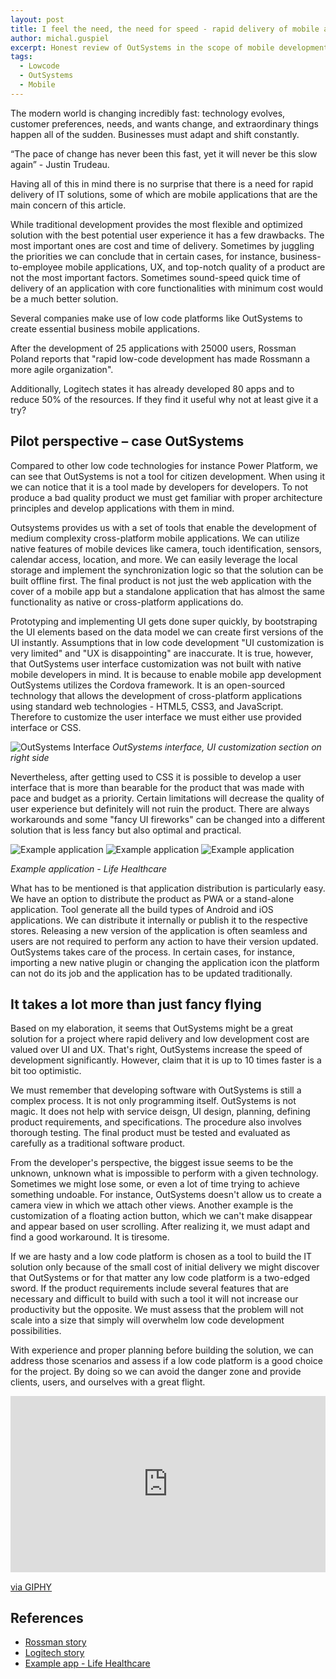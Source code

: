 ```yaml
---
layout: post
title: I feel the need, the need for speed - rapid delivery of mobile apps with low code
author: michal.guspiel
excerpt: Honest review of OutSystems in the scope of mobile development – a perspective of the mobile developer.
tags:
  - Lowcode
  - OutSystems
  - Mobile
---
```


The modern world is changing incredibly fast: technology evolves, customer preferences, needs, and wants change, and extraordinary things happen all of the sudden. Businesses must adapt and shift constantly. 
 
“The pace of change has never been this fast, yet it will never be this slow again” - Justin Trudeau. 
 
Having all of this in mind there is no surprise that there is a need for rapid delivery of IT solutions, some of which are mobile applications that are the main concern of this article. 
 
While traditional development provides the most flexible and optimized solution with the best potential user experience it has a few drawbacks. The most important ones are cost and time of delivery. Sometimes by juggling the priorities we can conclude that in certain cases, for instance, business-to-employee mobile applications, UX, and top-notch quality of a product are not the most important factors. Sometimes sound-speed quick time of delivery of an application with core functionalities with minimum cost would be a much better solution. 
 
Several companies make use of low code platforms like OutSystems to create essential business mobile applications.  
 
After the development of 25 applications with 25000 users, Rossman Poland reports that "rapid low-code development has made Rossmann a more agile organization". 
 
Additionally, Logitech states it has already developed 80 apps and to reduce 50% of the resources. If they find it useful why not at least give it a try?
 
## Pilot perspective – case OutSystems 

Compared to other low code technologies for instance Power Platform, we can see that OutSystems is not a tool for citizen development. When using it we can notice that it is a tool made by developers for developers. To not produce a bad quality product we must get familiar with proper architecture principles and develop applications with them in mind.
 
Outsystems provides us with a set of tools that enable the development of medium complexity cross-platform mobile applications. We can utilize native features of mobile devices like camera, touch identification, sensors, calendar access, location, and more. We can easily leverage the local storage and implement the synchronization logic so that the solution can be built offline first. The final product is not just the web application with the cover of a mobile app but a standalone application that has almost the same functionality as native or cross-platform applications do.
 
Prototyping and implementing UI gets done super quickly, by bootstraping the UI elements based on the data model we can create first versions of the UI instantly. Assumptions that in low code development "UI customization is very limited" and "UX is disappointing" are inaccurate. It is true, however, that OutSystems user interface customization was not built with native mobile developers in mind. It is because to enable mobile app development OutSystems utilizes the Cordova framework. It is an open-sourced technology that allows the development of cross-platform applications using standard web technologies - HTML5, CSS3, and JavaScript. Therefore to customize the user interface we must either use provided interface or CSS.

![OutSystems Interface](/img/outsystems-mobile-development/OutSystems1.png)
*OutSystems interface, UI customization section on right side*

 Nevertheless, after getting used to CSS it is possible to develop a user interface that is more than bearable for the product that was made with pace and budget as a priority. Certain limitations will decrease the quality of user experience but definitely will not ruin the product. There are always workarounds and some "fancy UI fireworks" can be changed into a different solution that is less fancy but also optimal and practical.  

![Example application](/img/outsystems-mobile-development/example1.png)
![Example application](/img/outsystems-mobile-development/example2.png)
![Example application](/img/outsystems-mobile-development/example3.png)

*Example application - Life Healthcare*


What has to be mentioned is that application distribution is particularly easy. We have an option to distribute the product as PWA or a stand-alone application. Tool  generate all the build types of Android and iOS applications. We can distribute it internally or publish it to the respective stores. Releasing a new version of the application is often seamless and users are not required to perform any action to have their version updated. OutSystems takes care of the process. In certain cases, for instance, importing a new native plugin or changing the application icon the platform can not do its job and the application has to be updated traditionally.   
 
## It takes a lot more than just fancy flying 
 
Based on my elaboration, it seems that OutSystems might be a great solution for a project where rapid delivery and low development cost are valued over UI and UX. That's right, OutSystems increase the speed of development significantly. However, claim that it is up to 10 times faster is a bit too optimistic.

We must remember that developing software with OutSystems is still a complex process. It is not only programming itself. OutSystems is not magic. It does not help with service deisgn, UI design, planning, defining product requirements, and specifications. The procedure also involves thorough testing. The final product must be tested and evaluated as carefully as a traditional software product. 

From the developer's perspective, the biggest issue seems to be the unknown, unknown what is impossible to perform with a given technology. Sometimes we might lose some, or even a lot of time trying to achieve something undoable. For instance, OutSystems doesn't allow us to create a camera view in which we attach other views. Another example is the customization of a floating action button, which we can't make disappear and appear based on user scrolling. After realizing it, we must adapt and find a good workaround. It is tiresome.
  
If we are hasty and a low code platform is chosen as a tool to build the IT solution only because of the small cost of initial delivery we might discover that OutSystems or for that matter any low code platform is a two-edged sword. If the product requirements include several features that are necessary and difficult to build with such a tool it will not increase our productivity but the opposite. We must assess that the problem will not scale into a size that simply will overwhelm low code development possibilities. 
 
With experience and proper planning before building the solution, we can address those scenarios and assess if a low code platform is a good choice for the project. By doing so we can avoid the danger zone and provide clients, users, and ourselves with a great flight. 


 <div style="width:100%;height:0;padding-bottom:56%;position:relative;"><iframe src="https://giphy.com/embed/Q66yosSHcX5aOvgfbx" width="100%" height="100%" style="position:absolute" frameBorder="0" class="giphy-embed" allowFullScreen></iframe></div><p><a href="https://giphy.com/gifs/unitedstatesnavy-leaving-take-off-f35-Q66yosSHcX5aOvgfbx">via GIPHY</a></p>

## References  
 
 - [Rossman story](https://www.outsystems.com/case-studies/rossmann-poland-drug-store-retail-solutions/) 
 - [Logitech story](https://www.outsystems.com/case-studies/fast-development/) 
 - [Example app - Life Healthcare](https://www.outsystems.com/case-studies/life-healthcare-mobile-liferisk-app/)
